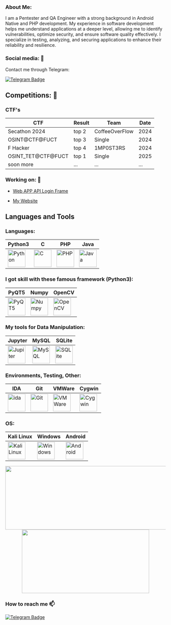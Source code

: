 ### About Me:    
I am a Pentester and QA Engineer with a strong background in Android Native and PHP development. My experience in software development helps me understand applications at a deeper level, allowing me to identify vulnerabilities, optimize security, and ensure software quality effectively. I specialize in testing, analyzing, and securing applications to enhance their reliability and resilience.
    
  
### Social media: 📡    
Contact me through Telegram:

[![Telegram Badge](https://img.shields.io/badge/Telegram-blue?style=for-the-badge&logo=telegram&logoColor=white)](https://t.me/ImCapturer)

## Competitions: 🥇

### CTF's

| CTF | Result | Team | Date |
|-----|-----|-----|-----|
|Secathon 2024|top 2|CoffeeOverFlow|2024|
|OSINT@CTF@FUCT|top 3|Single|2024|
|F Hacker|top 4|1MP0ST3RS|2024|
|OSINT_TET@CTF@FUCT|top 1|Single|2025|
|soon more|...|...|...|



### Working on: 🚀

- [Web APP API Login Frame](https://github.com/h1ax/Admin-Dashboard-key/tree/main)

- [My Website](https://capturer.io.vn)


## Languages and Tools 
<div>

### Languages:
| Python3 | C | PHP | Java |
|----------|----------|----------|----------|
|  <img src="https://upload.wikimedia.org/wikipedia/commons/thumb/c/c3/Python-logo-notext.svg/172px-Python-logo-notext.svg.png?20220821155029" title="Python"  alt="Python" width="55" height="55"/> |  <img src="https://upload.wikimedia.org/wikipedia/commons/thumb/3/35/The_C_Programming_Language_logo.svg/477px-The_C_Programming_Language_logo.svg.png?20230112193555" title="C"  alt="C" width="55" height="55"/> |  <img src="https://upload.wikimedia.org/wikipedia/commons/thumb/2/27/PHP-logo.svg/1067px-PHP-logo.svg.png?20180502235434" title="PHP" alt="PHP" width="55" height="55"/> |   <img src="https://www.kindpng.com/picc/m/198-1984828_java-icon-transparent-hd-png-download.png" title="Java" alt="Java" width="55" height="55"/> | 

  

### I got skill with these famous framework (Python3):

| PyQT5 | Numpy | OpenCV |
|----------|----------|----------|
|  <img src="https://upload.wikimedia.org/wikipedia/commons/thumb/e/e6/Python_and_Qt.svg/246px-Python_and_Qt.svg.png?20100415095700" title="PyQT5"  alt="PyQT5" width="55" height="55"/>|  <img src="https://upload.wikimedia.org/wikipedia/commons/thumb/1/1a/NumPy_logo.svg/1163px-NumPy_logo.svg.png?20180829224903" title="Numpy" alt="Numpy" width="55" height="55"/>| <img src="https://upload.wikimedia.org/wikipedia/commons/thumb/3/32/OpenCV_Logo_with_text_svg_version.svg/730px-OpenCV_Logo_with_text_svg_version.svg.png?20130608172504" title="OpenCV" alt="OpenCV" width="55" height="55"/>|



### My tools for Data Manipulation:

| Jupyter | MySQL | SQLite |
|----------|----------|----------|
|<img src="https://upload.wikimedia.org/wikipedia/commons/thumb/3/38/Jupyter_logo.svg/66px-Jupyter_logo.svg.png?20190118024747" title="Jupiter" alt="Jupiter" width="55" height="55"/>|<img src="https://upload.wikimedia.org/wikipedia/commons/thumb/5/51/Mysql.svg/72px-Mysql.svg.png?20220908220050" title="MySQL" alt="MySQL" width="55" height="55"/>|<img src="https://upload.wikimedia.org/wikipedia/commons/thumb/c/cc/SQLite_Logo.svg/486px-SQLite_Logo.svg.png?20091020153041" title="SQLite" alt="SQLite" width="55" height="55"/>|



  
### Environments, Testing, Other:

| IDA | Git | VMWare | Cygwin |
|----------|----------|----------|----------|
|<img src="https://duckduckgo.com/i/234a71aa.jpg" title="ida" alt="ida" width="55" height="55"/>|<img src="https://upload.wikimedia.org/wikipedia/commons/thumb/3/3f/Git_icon.svg/146px-Git_icon.svg.png?20220905010122" title="Git" alt="Git" width="55" height="55"/>|<img src="https://upload.wikimedia.org/wikipedia/commons/9/9a/Vmware.svg" title="VMWare" alt="VMWare" width="55" height="55"/>|<img src="https://upload.wikimedia.org/wikipedia/commons/2/29/Cygwin_logo.svg" title="Cygwin" alt="Cygwin" width="55" height="55"/>|

### OS:

| Kali Linux | Windows | Android |
|----------|----------|----------|
| <img src="https://upload.wikimedia.org/wikipedia/commons/thumb/4/4b/Kali_Linux_2.0_wordmark.svg/197px-Kali_Linux_2.0_wordmark.svg.png?20160123181431" title="Kali Linux" alt="Kali Linux" width="55" height="55"/> | <img src="https://upload.wikimedia.org/wikipedia/commons/thumb/e/e2/Windows_logo_and_wordmark_-_2021.svg/1200px-Windows_logo_and_wordmark_-_2021.svg.png?20211017210008" title="Windows" alt="Windows" width="55" height="55"/> | <img src="https://upload.wikimedia.org/wikipedia/commons/thumb/d/d7/Android_robot.svg/767px-Android_robot.svg.png?20180121030125" title="Android" alt="Android" width="55" height="55"/> |

</div>


<p align="center">
  <img width="600" height="200" src="https://github-readme-stats.vercel.app/api?username=h1ax&show_icons=true&theme=vision-friendly-dark">
  <img width="400" height="200" src="https://github-readme-stats.vercel.app/api/top-langs/?username=h1ax&size_weight=0.15&count_weight=0.5&layout=compact&theme=vision-friendly-dark">
</p>

### How to reach me :mailbox:
[![Telegram Badge](https://img.shields.io/badge/Telegram-blue?style=flat&logo=telegram&logoColor=white)](https://t.me/ImCapturer)
